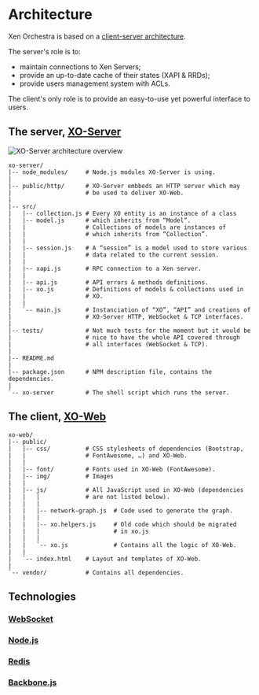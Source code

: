 # Architecture

Xen Orchestra is based on a [client-server architecture](https://en.wikipedia.org/wiki/Client%E2%80%93server_model).

The server's role is to:

- maintain connections to Xen Servers;
- provide an up-to-date cache of their states (XAPI & RRDs);
- provide users management system with ACLs.

The client's only role is to provide an easy-to-use yet powerful interface to users.

## The server, [XO-Server](https://github.com/vatesfr/xo-server)

![XO-Server architecture overview](https://rawgithub.com/vatesfr/xo/master/imgs/xo-server.svg)

    xo-server/
    |-- node_modules/     # Node.js modules XO-Server is using.
    |
    |-- public/http/      # XO-Server embbeds an HTTP server which may
    |                     # be used to deliver XO-Web.
    |
    |-- src/
    |   |-- collection.js # Every XO entity is an instance of a class
    |   |-- model.js      # which inherits from “Model”.
    |   |                 # Collections of models are instances of
    |   |                 # which inherits from “Collection”.
    |   |
    |   |-- session.js    # A “session” is a model used to store various
    |   |                 # data related to the current session.
    |   |
    |   |-- xapi.js       # RPC connection to a Xen server.
    |   |
    |   |-- api.js        # API errors & methods definitions.
    |   |-- xo.js         # Definitions of models & collections used in
    |   |                 # XO.
    |   |
    |   `-- main.js       # Instanciation of “XO”, “API” and creations of
    |                     # XO-Server HTTP, WebSocket & TCP interfaces.
    |
    |-- tests/            # Not much tests for the moment but it would be
    |                     # nice to have the whole API covered through
    |                     # all interfaces (WebSocket & TCP).
    |
    |-- README.md
    |
    |-- package.json      # NPM description file, contains the dependencies.
    |
    `-- xo-server         # The shell script which runs the server.

## The client, [XO-Web](https://github.com/vatesfr/xo-web)

    xo-web/
    |-- public/
    |   |-- css/          # CSS stylesheets of dependencies (Bootstrap,
    |   |                 # FontAwesome, …) and XO-Web.
    |   |
    |   |-- font/         # Fonts used in XO-Web (FontAwesome).
    |   |-- img/          # Images
    |   |
    |   |-- js/           # All JavaScript used in XO-Web (dependencies
    |   |   |             # are not listed below).
    |   |   |
    |   |   |-- network-graph.js  # Code used to generate the graph.
    |   |   |
    |   |   |-- xo.helpers.js     # Old code which should be migrated
    |   |   |                     # in xo.js
    |   |   |
    |   |   `-- xo.js             # Contains all the logic of XO-Web.
    |   |
    |   `-- index.html    # Layout and templates of XO-Web.
    |
    `-- vendor/           # Contains all dependencies.

## Technologies

### [WebSocket](https://en.wikipedia.org/wiki/WebSocket)

### [Node.js](http://nodejs.org/)

### [Redis](http://redis.io/)

### [Backbone.js](http://backbonejs.org/)
